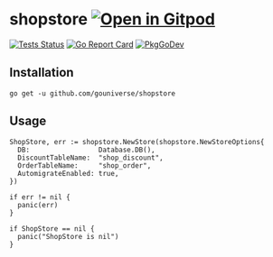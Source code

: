 # shopstore <a href="https://gitpod.io/#https://github.com/gouniverse/shopstore" style="float:right:"><img src="https://gitpod.io/button/open-in-gitpod.svg" alt="Open in Gitpod" loading="lazy"></a>

[![Tests Status](https://github.com/gouniverse/shopstore/actions/workflows/tests.yml/badge.svg?branch=main)](https://github.com/gouniverse/shopstore/actions/workflows/tests.yml)
[![Go Report Card](https://goreportcard.com/badge/github.com/gouniverse/shopstore)](https://goreportcard.com/report/github.com/gouniverse/shopstore)
[![PkgGoDev](https://pkg.go.dev/badge/github.com/gouniverse/shopstore)](https://pkg.go.dev/github.com/gouniverse/shopstore)


## Installation

```ssh
go get -u github.com/gouniverse/shopstore
```

## Usage

```golang
ShopStore, err := shopstore.NewStore(shopstore.NewStoreOptions{
  DB:                 Database.DB(),
  DiscountTableName:  "shop_discount",
  OrderTableName:     "shop_order",
  AutomigrateEnabled: true,
})

if err != nil {
  panic(err)
}

if ShopStore == nil {
  panic("ShopStore is nil")
}
```
